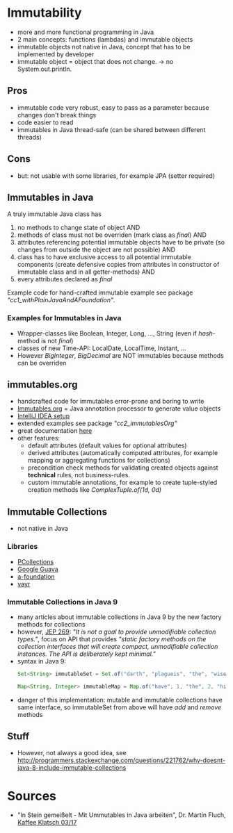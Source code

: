 # Immutability
- more and more functional programming in Java
- 2 main concepts: functions (lambdas) and immutable objects
- immutable objects not native in Java, concept that has to be implemented by developer
- immutable object = object that does not change. -> no System.out.println.

## Pros
- immutable code very robust, easy to pass as a parameter because changes don't break things
- code easier to read
- immutables in Java thread-safe (can be shared between different threads)

## Cons
- but: not usable with some libraries, for example JPA (setter required)

## Immutables in Java
A truly immutable Java class has
1. no methods to change state of object AND
1. methods of class must not be overriden (mark class as _final_) AND
1. attributes referencing potential immutable objects have to be private (so changes from outside the object are not possible) AND
1. class has to have exclusive access to all potential immutable components (create defensive copies from attributes in constructor of immutable class and in all getter-methods) AND
1. every attributes declared as _final_

Example code for hand-crafted immutable example see package _"cc1_withPlainJavaAndAFoundation"_.

### Examples for Immutables in Java
- Wrapper-classes like Boolean, Integer, Long, ..., String (even if _hash_-method is not _final_)
- classes of new Time-API: LocalDate, LocalTime, Instant, ...
- However _BigInteger_, _BigDecimal_ are NOT immutables because methods can be overriden 

## immutables.org
- handcrafted code for immutables error-prone and boring to write
- [Immutables.org](http://immutables.github.io/) = Java annotation processor to generate value objects
- [IntelliJ IDEA setup](https://immutables.github.io/apt.html#intellij-idea)
- extended examples see package _"cc2_immutablesOrg"_
- great documentation [here](http://immutables.github.io/immutable.html)
- other features:
    - default attributes (default values for optional attributes)
    - derived attributes (automatically computed attributes, for example mapping or aggregating functions for collections)
    - precondition check methods for validating created objects against __technical__ rules, not business-rules.
    - custom immutable annotations, for example to create tuple-styled creation methods like _ComplexTuple.of(1d, 0d)_

## Immutable Collections
- not native in Java
    
### Libraries
 - [PCollections](https://pcollections.org/)
 - [Google Guava](https://github.com/google/guava/wiki/ImmutableCollectionsExplained)
 - [a-foundation](https://github.com/arnohaase/a-foundation)
 - [vavr](http://www.vavr.io/)
 
### Immutable Collections in Java 9
- many articles about immutable collections in Java 9 by the new factory methods for collections
- however, [JEP 269](http://openjdk.java.net/jeps/269): _"It is not a goal to provide unmodifiable collection types."_, focus on API that provides _"static factory methods on the collection interfaces that will create compact, unmodifiable collection instances. The API is deliberately kept minimal."_
- syntax in Java 9:
    ```java
    Set<String> immutableSet = Set.of("darth", "plagueis", "the", "wise");

    Map<String, Integer> immutableMap = Map.of("have", 1, "the", 2, "high", 3, "ground", 4);
    ```
- danger of this implementation: mutable and immutable collections have same interface, so immutableSet from above will have _add_ and _remove_ methods

## Stuff
- However, not always a good idea, see http://programmers.stackexchange.com/questions/221762/why-doesnt-java-8-include-immutable-collections

# Sources
- "In Stein gemeißelt - Mit Ummutables in Java arbeiten", Dr. Martin Fluch, [Kaffee Klatsch 03/17](http://www.bookware.de/kaffeeklatsch/archiv/KaffeeKlatsch-2017-03.pdf)
